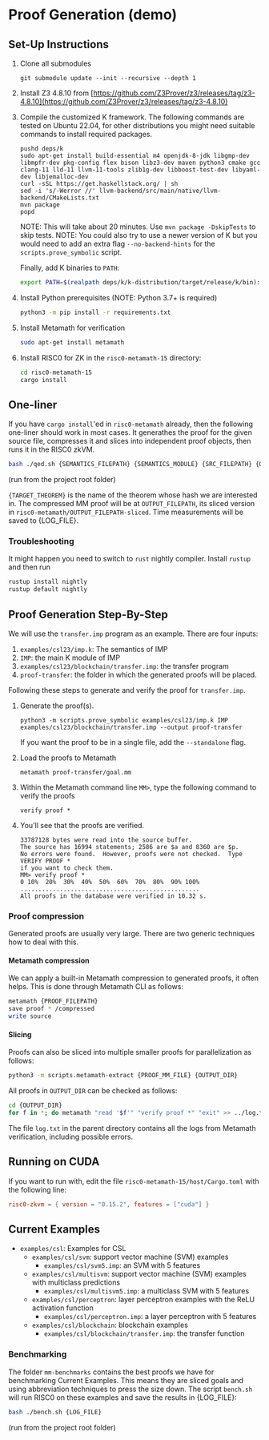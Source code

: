 # Proof Generation (demo)

## Set-Up Instructions

1. Clone all submodules

   ```git submodule update --init --recursive --depth 1```

2. Install Z3 4.8.10 from [https://github.com/Z3Prover/z3/releases/tag/z3-4.8.10](https://github.com/Z3Prover/z3/releases/tag/z3-4.8.10)

3. Compile the customized K framework. The following commands are tested on Ubuntu 22.04, for other distributions you might need suitable commands to install required packages.
    ```
    pushd deps/k
    sudo apt-get install build-essential m4 openjdk-8-jdk libgmp-dev libmpfr-dev pkg-config flex bison libz3-dev maven python3 cmake gcc clang-11 lld-11 llvm-11-tools zlib1g-dev libboost-test-dev libyaml-dev libjemalloc-dev
    curl -sSL https://get.haskellstack.org/ | sh
    sed -i 's/-Werror //' llvm-backend/src/main/native/llvm-backend/CMakeLists.txt
    mvn package
    popd
    ```
    NOTE: This will take about 20 minutes. Use `mvn package -DskipTests` to skip tests.
    NOTE: You could also try to use a newer version of K but you would need to add an extra
    flag `--no-backend-hints` for the `scripts.prove_symbolic` script.

    Finally, add K binaries to `PATH`:
    ```sh
    export PATH=$(realpath deps/k/k-distribution/target/release/k/bin):$PATH
    ```

4. Install Python prerequisites (NOTE: Python 3.7+ is required)

    ```sh
    python3 -m pip install -r requirements.txt
    ```

5. Install Metamath for verification

    ```sh
    sudo apt-get install metamath
    ```
6. Install RISC0 for ZK in the `risc0-metamath-15` directory:

   ```sh
   cd risc0-metamath-15
   cargo install
   ```

## One-liner

If you have `cargo install`'ed in `risc0-metamath` already, then the following one-liner should work in most cases.
It generathes the proof for the given source file, compresses it and slices into independent proof objects, then runs it in the RISC0 zkVM.

```sh
bash ./qed.sh {SEMANTICS_FILEPATH} {SEMANTICS_MODULE} {SRC_FILEPATH} {OUTPUT_FILEPATH} {TARGET_THEOREM} {LOG_FILE}
```

(run from the project root folder)

`{TARGET_THEOREM}` is the name of the theorem whose hash we are interested in.
The compressed MM proof will be at `OUTPUT_FILEPATH`, its sliced version in `risc0-metamath/OUTPUT_FILEPATH-sliced`.
Time measurements will be saved to {LOG_FILE}.

### Troubleshooting

It might happen you need to switch to `rust` nightly compiler.
Install `rustup` and then run

```sh
rustup install nightly
rustup default nightly
```

## Proof Generation Step-By-Step

We will use the `transfer.imp` program as an example. There are four inputs:
1. `examples/csl23/imp.k`: The semantics of IMP
2. `IMP`: the main K module of IMP
3. `examples/csl23/blockchain/transfer.imp`: the transfer program
4. `proof-transfer`: the folder in which the generated proofs will be placed.

Following these steps to generate and verify the proof for `transfer.imp`.

1. Generate the proof(s).

   ```python3 -m scripts.prove_symbolic examples/csl23/imp.k IMP examples/csl23/blockchain/transfer.imp --output proof-transfer```

   If you want the proof to be in a single file, add the `--standalone` flag.

2. Load the proofs to Metamath

   ```metamath proof-transfer/goal.mm```

3. Within the Metamath command line `MM>`, type the following command to verify the proofs

   ```verify proof *```

4. You'll see that the proofs are verified.

   ```
   33787128 bytes were read into the source buffer.
   The source has 16994 statements; 2586 are $a and 8360 are $p.
   No errors were found.  However, proofs were not checked.  Type VERIFY PROOF *
   if you want to check them.
   MM> verify proof *
   0 10%  20%  30%  40%  50%  60%  70%  80%  90% 100%
   ..................................................
   All proofs in the database were verified in 10.32 s.
   ```

### Proof compression

Generated proofs are usually very large.
There are two generic techniques how to deal with this.

#### Metamath compression

We can apply a built-in Metamath compression to generated proofs, it often helps.
This is done through Metamath CLI as follows:

```sh
metamath {PROOF_FILEPATH}
save proof * /compressed
write source
```

#### Slicing

Proofs can also be sliced into multiple smaller proofs for parallelization as follows:

```sh
python3 -m scripts.metamath-extract {PROOF_MM_FILE} {OUTPUT_DIR}
```

All proofs in `OUTPUT_DIR` can be checked as follows:
```sh
cd {OUTPUT_DIR}
for f in *; do metamath "read '$f'" "verify proof *" "exit" >> ../log.txt; done;
```

The file `log.txt` in the parent directory contains all the logs from Metamath verification, including possible errors.

## Running on CUDA

If you want to run with, edit the file `risc0-metamath-15/host/Cargo.toml` with the following line:

```toml
risc0-zkvm = { version = "0.15.2", features = ["cuda"] }
```

## Current Examples

- `examples/csl`: Examples for CSL
  - `examples/csl/svm`: support vector machine (SVM) examples
    - `examples/csl/svm5.imp`: an SVM with 5 features
  - `examples/csl/multisvm`: support vector machine (SVM) examples with multiclass predictions
    - `examples/csl/multisvm5.imp`: a multiclass SVM with 5 features
  - `examples/csl/perceptron`: layer perceptron examples with the ReLU activation function
    - `examples/csl/perceptron.imp`: a layer perceptron with 5 features
  - `examples/csl/blockchain`: blockchain examples
    - `examples/csl/blockchain/transfer.imp`: the transfer function

### Benchmarking

The folder `mm-benchmarks` contains the best proofs we have for benchmarking Current Examples.
This means they are sliced goals and using abbreviation techniques to press the size down.
The script `bench.sh` will run RISC0 on these examples and save the results in {LOG_FILE}:

```sh
bash ./bench.sh {LOG_FILE}
```

(run from the project root folder)

